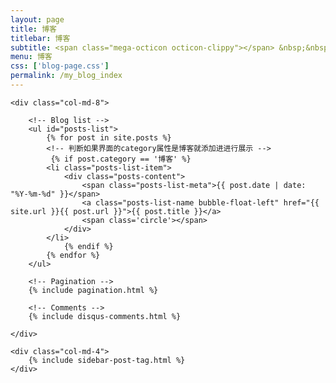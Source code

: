 ```yaml
---
layout: page
title: 博客
titlebar: 博客
subtitle: <span class="mega-octicon octicon-clippy"></span> &nbsp;&nbsp; 作为一个小完美主义，对自己博客是有一定的定制需求的，所以记录一下博客的改造过程
menu: 博客
css: ['blog-page.css']
permalink: /my_blog_index
---
```


<div class="row">

    <div class="col-md-8">
    
        <!-- Blog list -->
        <ul id="posts-list">
            {% for post in site.posts %}
            <!-- 判断如果界面的category属性是博客就添加进进行展示 -->
             {% if post.category == '博客' %}
            <li class="posts-list-item">
                <div class="posts-content">
                    <span class="posts-list-meta">{{ post.date | date: "%Y-%m-%d" }}</span>
                    <a class="posts-list-name bubble-float-left" href="{{ site.url }}{{ post.url }}">{{ post.title }}</a>
                    <span class='circle'></span>
                </div>
            </li>
                {% endif %}
            {% endfor %}
        </ul>
    
        <!-- Pagination -->
        {% include pagination.html %}
    
        <!-- Comments -->
        {% include disqus-comments.html %}
    
    </div>
    
    <div class="col-md-4">
        {% include sidebar-post-tag.html %}
    </div>

</div>
<script>
    $(document).ready(function(){

        // Enable bootstrap tooltip
        $("body").tooltip({ selector: '[data-toggle=tooltip]' });
    
    });
</script>
